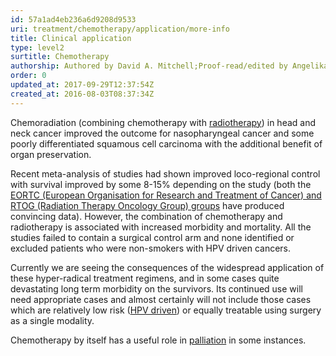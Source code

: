 ```yaml
---
id: 57a1ad4eb236a6d9208d9533
uri: treatment/chemotherapy/application/more-info
title: Clinical application
type: level2
surtitle: Chemotherapy
authorship: Authored by David A. Mitchell;Proof-read/edited by Angelika Sebald
order: 0
updated_at: 2017-09-29T12:37:54Z
created_at: 2016-08-03T08:37:34Z
---
```


<p>Chemoradiation (combining chemotherapy with <a href="/treatment/radiotherapy">radiotherapy</a>)
    in head and neck cancer improved the outcome for nasopharyngeal
    cancer and some poorly differentiated squamous cell carcinoma
    with the additional benefit of organ preservation.</p>
<p>Recent meta-analysis of studies had shown improved loco-regional
    control with survival improved by some 8-15% depending on
    the study (both the <a href="/treatment/chemotherapy/further-reading">EORTC (European Organisation for Research and Treatment of Cancer) and RTOG (Radiation Therapy Oncology Group) groups</a>    have produced convincing data). However, the combination
    of chemotherapy and radiotherapy is associated with increased
    morbidity and mortality. All the studies failed to contain
    a surgical control arm and none identified or excluded patients
    who were non-smokers with HPV driven cancers.</p>
<p>Currently we are seeing the consequences of the widespread application
    of these hyper-radical treatment regimens, and in some cases
    quite devastating long term morbidity on the survivors. Its
    continued use will need appropriate cases and almost certainly
    will not include those cases which are relatively low risk
    (<a href="/diagnosis/a-z/cancer/mouth-cancer">HPV driven</a>)
    or equally treatable using surgery as a single modality.</p>
<p>Chemotherapy by itself has a useful role in <a href="/treatment/timelines/palliative-care">palliation</a>    in some instances.</p>
